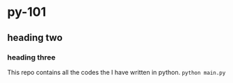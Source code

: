# py-101
## heading two
### heading three 
This repo contains all the codes the I have written in python. 
`python main.py`
